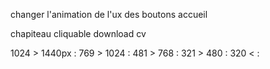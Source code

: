 <!-- !SEO référencement -->

<!-- *meta tags -->

<!-- ?son d'interaction -->

<!-- ?mettre une transition sur la box-shadow de la nav -->

changer l'animation de l'ux des boutons accueil

chapiteau cliquable download cv

1024 > 1440px :
769 > 1024 :
481 > 768 :
321 > 480 :
320 < :